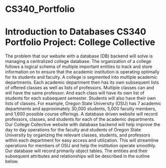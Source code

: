 # CS340_Portfolio
# Introduction to Databases CS340 Portfolio Project: College Collective


The problem that our website with a database (DB) backend will solve is managing a centralized college database. The organization of a college follows a logical schema of multiple important entities to track and store information on to ensure that the academic institution is operating optimally for its students and faculty. A college is segmented into multiple academic departments. Each academic department then has its own subsequent lists of offered classes as well as lists of professors. Multiple classes can and will have the same professor. And each class will have its own list of students for each subsequent semester. Students will also have their own lists of classes. For example, Oregon State University (OSU) has 7 academic departments and approximately 30,000 students, 5,000 faculty members, and 1,600 possible course offerings. A database driven website will record professors, classes, and students for each of the academic departments. Our College Collective website with database backend will help improve the day to day operations for the faculty and students of Oregon State University by organizing the relevant classes, students, and professors within each department for easy access and utilization. This will streamline operations for members of OSU and help the institution operate smoothly. Our database will record primarily object tables. The entities and their subsequent attributes and relationships will be described in the outline below.
